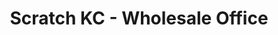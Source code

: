 ---
title: "Scratch KC - Wholesale Office"
url: /north-kansas-city/scratch-kc-wholesale-office/
shop: bakery
---